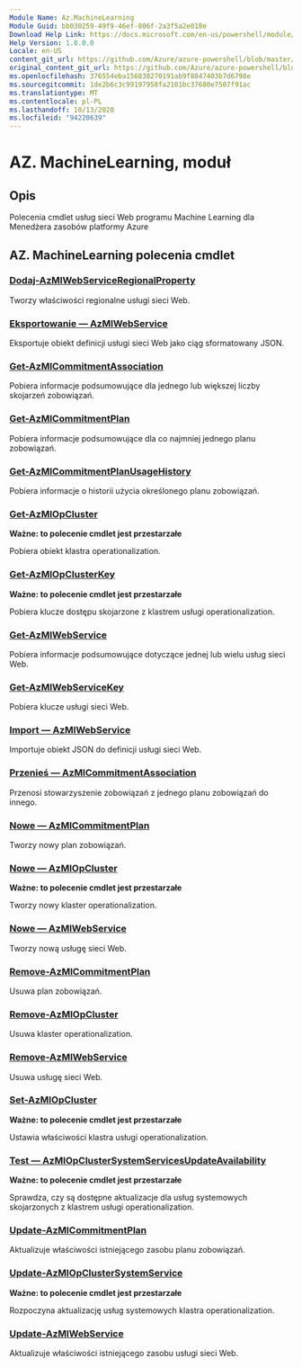 ```yaml
---
Module Name: Az.MachineLearning
Module Guid: bb030259-49f9-46ef-806f-2a3f5a2e018e
Download Help Link: https://docs.microsoft.com/en-us/powershell/module/az.machinelearning
Help Version: 1.0.0.0
Locale: en-US
content_git_url: https://github.com/Azure/azure-powershell/blob/master/src/MachineLearning/MachineLearning/help/Az.MachineLearning.md
original_content_git_url: https://github.com/Azure/azure-powershell/blob/master/src/MachineLearning/MachineLearning/help/Az.MachineLearning.md
ms.openlocfilehash: 376554eba156838270191ab9f8847403b7d6798e
ms.sourcegitcommit: 1de2b6c3c99197958fa2101bc37680e7507f91ac
ms.translationtype: MT
ms.contentlocale: pl-PL
ms.lasthandoff: 10/13/2020
ms.locfileid: "94220639"
---
```

# AZ. MachineLearning, moduł
## Opis
Polecenia cmdlet usług sieci Web programu Machine Learning dla Menedżera zasobów platformy Azure

## AZ. MachineLearning polecenia cmdlet
### [Dodaj-AzMlWebServiceRegionalProperty](Add-AzMlWebServiceRegionalProperty.md)
Tworzy właściwości regionalne usługi sieci Web.

### [Eksportowanie — AzMlWebService](Export-AzMlWebService.md)
Eksportuje obiekt definicji usługi sieci Web jako ciąg sformatowany JSON.

### [Get-AzMlCommitmentAssociation](Get-AzMlCommitmentAssociation.md)
Pobiera informacje podsumowujące dla jednego lub większej liczby skojarzeń zobowiązań.

### [Get-AzMlCommitmentPlan](Get-AzMlCommitmentPlan.md)
Pobiera informacje podsumowujące dla co najmniej jednego planu zobowiązań.

### [Get-AzMlCommitmentPlanUsageHistory](Get-AzMlCommitmentPlanUsageHistory.md)
Pobiera informacje o historii użycia określonego planu zobowiązań.

### [Get-AzMlOpCluster](Get-AzMlOpCluster.md)
**Ważne: to polecenie cmdlet jest przestarzałe**

Pobiera obiekt klastra operationalization.

### [Get-AzMlOpClusterKey](Get-AzMlOpClusterKey.md)
**Ważne: to polecenie cmdlet jest przestarzałe**

Pobiera klucze dostępu skojarzone z klastrem usługi operationalization.

### [Get-AzMlWebService](Get-AzMlWebService.md)
Pobiera informacje podsumowujące dotyczące jednej lub wielu usług sieci Web.

### [Get-AzMlWebServiceKey](Get-AzMlWebServiceKey.md)
Pobiera klucze usługi sieci Web.

### [Import — AzMlWebService](Import-AzMlWebService.md)
Importuje obiekt JSON do definicji usługi sieci Web.

### [Przenieś — AzMlCommitmentAssociation](Move-AzMlCommitmentAssociation.md)
Przenosi stowarzyszenie zobowiązań z jednego planu zobowiązań do innego.

### [Nowe — AzMlCommitmentPlan](New-AzMlCommitmentPlan.md)
Tworzy nowy plan zobowiązań.

### [Nowe — AzMlOpCluster](New-AzMlOpCluster.md)
**Ważne: to polecenie cmdlet jest przestarzałe**

Tworzy nowy klaster operationalization.

### [Nowe — AzMlWebService](New-AzMlWebService.md)
Tworzy nową usługę sieci Web.

### [Remove-AzMlCommitmentPlan](Remove-AzMlCommitmentPlan.md)
Usuwa plan zobowiązań.

### [Remove-AzMlOpCluster](Remove-AzMlOpCluster.md)
Usuwa klaster operationalization.

### [Remove-AzMlWebService](Remove-AzMlWebService.md)
Usuwa usługę sieci Web.

### [Set-AzMlOpCluster](Set-AzMlOpCluster.md)
**Ważne: to polecenie cmdlet jest przestarzałe**

Ustawia właściwości klastra usługi operationalization.

### [Test — AzMlOpClusterSystemServicesUpdateAvailability](Test-AzMlOpClusterSystemServicesUpdateAvailability.md)
**Ważne: to polecenie cmdlet jest przestarzałe**

Sprawdza, czy są dostępne aktualizacje dla usług systemowych skojarzonych z klastrem usługi operationalization.

### [Update-AzMlCommitmentPlan](Update-AzMlCommitmentPlan.md)
Aktualizuje właściwości istniejącego zasobu planu zobowiązań.

### [Update-AzMlOpClusterSystemService](Update-AzMlOpClusterSystemService.md)
**Ważne: to polecenie cmdlet jest przestarzałe**

Rozpoczyna aktualizację usług systemowych klastra operationalization.

### [Update-AzMlWebService](Update-AzMlWebService.md)
Aktualizuje właściwości istniejącego zasobu usługi sieci Web.

